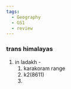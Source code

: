 ```yaml
---
tags:
  - Geography
  - GS1
  - review
---
```

### trans himalayas
1. in ladakh  - 
	1. karakoram range
	2. k2(8611)
	3. 